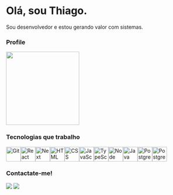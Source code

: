 # Olá, sou Thiago.
Sou desenvolvedor e estou gerando valor com sistemas.
  
### Profile
  <img src="https://github-readme-stats.vercel.app/api?username=thiago-santanna&show_icons=true&theme=buefy&include_all_commits=true&count_private=false" height=200em />
  
### Tecnologias que trabalho

<img alt="Git" src="https://cdn.jsdelivr.net/gh/devicons/devicon/icons/git/git-original.svg" width=40 height=40 /><img alt="React" src="https://cdn.jsdelivr.net/gh/devicons/devicon/icons/react/react-original.svg" width=40 height=40 /><img alt="Next" src="https://cdn.jsdelivr.net/gh/devicons/devicon/icons/nextjs/nextjs-original.svg" width=40 height=40 /><img alt="HTML" src="https://cdn.jsdelivr.net/gh/devicons/devicon/icons/html5/html5-original.svg" width=40 height=40 /><img alt="CSS" src="https://cdn.jsdelivr.net/gh/devicons/devicon/icons/css3/css3-original.svg" width=40 height=40 /><img alt="JavaScript" src="https://cdn.jsdelivr.net/gh/devicons/devicon/icons/javascript/javascript-original.svg" width=40 height=40 /><img alt="TypeScript" src="https://cdn.jsdelivr.net/gh/devicons/devicon/icons/typescript/typescript-original.svg" width=40 height=40 /><img alt="Node" src="https://cdn-icons-png.flaticon.com/512/919/919825.png" width=40 height=40 /><img alt="Java" src="https://cdn-icons-png.flaticon.com/512/226/226777.png" width=40 height=40 /><img alt="PostgreSQL" src="https://cdn-icons-png.flaticon.com/512/919/919836.png" width=40 height=40 /><img alt="PostgreSQL" src="https://cdn.jsdelivr.net/gh/devicons/devicon/icons/postgresql/postgresql-original.svg" width=40 height=40 />

### Contactate-me!
  <a href="mailto:tss.webapps@gmail.com"><img src="https://img.shields.io/badge/Gmail-D14836?style=for-the-badge&logo=gmail&logoColor=white" target="_blank"></a> <a href="https://www.linkedin.com/in/thiago-sant-anna-da-silva/" target="_blank"><img src="https://img.shields.io/badge/-LinkedIn-%230077B5?style=for-the-badge&logo=linkedin&logoColor=white" target="_blank"></a>
